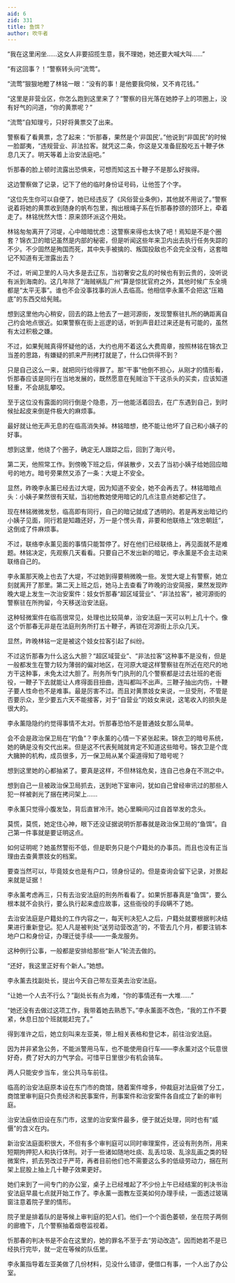 ```yaml
---
aid: 6
zid: 331
title: 鱼饵？
author: 吹牛者
---
```


“我在这里闲坐……这女人非要招揽生意，我不理她，她还要大喊大叫……”

“有这回事？！”警察转头问“流莺”。

“流莺”狠狠地瞪了林铭一眼：“没有的事！是他要我伺候，又不肯花钱。”

“这里是非营业区，你怎么跑到这里来了？”警察的目光落在她脖子上的项圈上，没有好气的问道，“你的黄票呢？”

“流莺”自知理亏，只好将黄票交了出来。

警察看了看黄票，念了起来：“忻那春，果然是个‘非国民’。”他说到“非国民”的时候一脸鄙夷，“违规营业、非法拉客。就凭这二条，你这是又准备屁股吃五十鞭子休息几天了。明天等着上治安法庭吧。”

忻那春的脸上顿时流露出恐惧来，可想而知这五十鞭子不是那么好挨得。

这边警察做了记录，记下了他的临时身份证号码，让他签了个字。

“这位先生你可以自便了，她已经违反了《风俗营业条例》，其他就不用说了。”警察说着将她的黄票收到随身的帆布包里，掏出根绳子系在忻那春脖颈的颈环上，牵着走了。林铭恍然大悟：原来颈环派这个用处。

林铭匆匆离开了河堤，心中暗暗忧虑：这警察来得也太快了吧！焉知是不是个圈套？锦衣卫的暗记虽然是内部的秘密，但是听闻这些年来卫内出去执行任务失踪的不少。不少固然是殉国而死，其中失手被擒的、叛国投敌也不会完全没有，这套暗记不知道有无泄露出去？

不过，听闻卫里的人马大多是去辽东，当初奢安之乱的时候也有到云贵的，没听说有派到海南的。这几年除了“海贼祸乱广州”算是惊扰官府之外，其他时候广东全境都是“太平无事”。谁也不会没事找事的派人去临高。他相信李永薰不会把这“压箱底”的东西交给髡贼。

想到这里他内心稍安，回去的路上他去了一趟河源街，发现警察驻扎所的确距离自己约会地点很近。如果警察在街上巡逻的话，听到声音赶过来还是有可能的，虽然有太过积极之嫌。

不过，如果髡贼真得怀疑他的话，大约也用不着这么大费周章，按照林铭在锦衣卫当差的思路，有嫌疑的抓来严刑拷打就是了，什么口供得不到？

只是自己这么一来，就把同行给得罪了。那“干事”他倒不担心，从刚才的情形看，忻那春应该是同行在当地发展的，既然愿意在髡贼治下干这杀头的买卖，应该知道轻重，不会胡乱攀咬。

至于这位没有露面的同行倒是个隐患，万一他能活着回去，在广东遇到自己，到时候扯起皮来倒是件极大的麻烦事。

最好就让他无声无息的在临高消失掉。林铭暗想，绝不能让他坏了自己和小姨子的好事。

想到这里，他绕了个圈子，确定无人跟踪之后，回到了海兴号。

第二天，他照常工作。到傍晚下班之后，佯装散步，又去了当初小姨子给她回应暗号的地方。暗号旁果然又添了一条：大堤上不安全。

显然，昨晚李永薰已经去过大堤，因为知道不安全，她不会再去了。林铭暗暗点头：小姨子果然很有天赋，当初他教她使用暗记的几点注意点她都记住了。

现在林铭微微发愁，临高即有同行，自己的暗记就成了透明的。若是再发出暗记约小姨子见面，同行若是知趣还好，万一是个愣头青，非要和他联络上“效忠朝廷”，这倒成了件麻烦事。

不过，联络李永薰见面的事情只能暂停了。好在他们已经联络上，再见面就不是难题。林铭决定，先观察几天看看。只要自己不发出新的暗记，李永薰是不会主动来联络自己的。

李永薰那天晚上也去了大堤，不过她到得要稍微晚一些。发觉大堤上有警察，她立刻就离开了那里。第二天上班之后，她马上去查看了昨晚的治安简报，果然发现昨晚大堤上发生一次治安案件：妓女忻那春“超区域营业”、“非法拉客”，被河源街的警察驻在所拘留，今天移送治安法庭。

这种轻微案件在临高很常见，处理也比较简单，治安法庭一天可以判上几十个。像这个忻那春无非是在法庭刑务所打五十鞭子，再锁在河源街上示众几天。

显然，昨晚林铭一定是被这个妓女拉客引起了纠纷。

不过这忻那春为什么这么大胆？“超区域营业”、“非法拉客”这种事不是没有，但是一般都发生在警力较为薄弱的偏对地区，在河原大堤这样警察驻在所近在咫尺的地方干这种事，未免太过大胆了。刑务所专门执刑的几个警察都是过去壮班的老衙役，一鞭子下去就能让人疼得面目扭曲，连叫都叫不出声。三鞭子抽出内伤，十鞭子要人性命也不是难事。最是厉害不过。而且对黄票妓女来说，一旦受刑，不管是否要示众，至少要五六天不能接客，对于“自营业”的妓女来说，这笔收入的损失是很大的。

李永薰隐隐约约觉得事情不太对。忻那春恐怕不是普通妓女那么简单。

会不会是政治保卫局在“钓鱼”？李永薰的心情一下紧张起来。锦衣卫的暗号系统，她的确是没有交代出来。但是这不代表髡贼就肯定不知道这些暗号。锦衣卫是个庞大臃肿的机构，成员很多，万一保卫局从某个渠道得知了暗号呢？

想到这里她的心都抽紧了。要真是这样，不但林铭危矣，连自己也身在不测之中。

想到自己一旦被政治保卫局抓去，送到地下室审问，犹如自己曾经审讯过的那些人犯一样被剥光了捆在拷问架上……

李永薰只觉得小腹发坠，背后直冒冷汗。她心里瞬间闪过自首举发的念头。

莫慌，莫慌，她定住心神，眼下还没证据说明忻那春就是政治保卫局的“鱼饵”。自己第一件事就是要证明这点。

如何证明呢？她虽然警衔不低，但是职务只是个户籍处的办事员。而且也没有正当理由去查黄票妓女的档案。

要查当然可以，毕竟妓女也是有户口，领身份证的。但是查询会留下记录，对景起来就是证据！

李永薰考虑再三，只有去治安法庭的刑务所看看了。如果忻那春真是“鱼饵”，要么根本就不会执行，要么执行起来虚应故事，这些衙役的手段瞒不了她。

去治安法庭是户籍处的工作内容之一，每天判决犯人之后，户籍处就要根据判决结果进行重新登记。犯人凡是被判处“送劳动营改造”的，不管去几个月，都要注销本地户口和身份证，办理迁徙手续——一条龙服务。

这种例行公事，一般都是安排给那些“新人”轮流去做的。

“还好，我这里正好有个新人。”她想。

李永薰去找副处长，提出今天自己带左亚美去治安法庭。

“让她一个人去不行么？”副处长有点为难，“你的事情还有一大堆……”

“她还没有去做过这项工作，我带着她去熟悉下。”李永薰面不改色，“我的工作不要紧，休息日加个班就能赶完了。”

得到准许之后，她立刻叫来左亚美，带上相关表格和登记本，前往治安法庭。

因为并非紧急公务，不能派警用马车，也不能使用自行车——李永薰对这个玩意很好奇，费了好大的力气学会。可惜平日里很少有机会骑车。

两人只能安步当车，坐公共马车前往。

临高的治安法庭原本设在东门市的商馆，随着案件增多，仲裁庭对法庭做了分工，商馆里审判庭只负责经济和民事案件，刑事案件和治安案件各自成立了新的审判庭。

治安法庭依旧设在东门市，这里的治安案件最多，便于就近处理，同时也有“威慑”的含义在内。

新治安法庭面积很大，不但有多个审判庭可以同时审理案件，还设有刑务所，用来短期拘押犯人和执行体刑。对于一些诸如随地吐痰、乱丢垃圾、乱涂乱画之类的轻微案件，抓去劳改过于严苛，再者目前他们也不需要这么多的低级劳动力，捆在刑架上屁股上抽上几十鞭子效果更好。

她们来到了一间专门的办公室，桌子上已经堆起了不少份上午已经结案的判决书治安法庭早晨七点就开始工作了。李永薰一面教左亚美如何办理手续，一面透过玻璃窗注意着院子里的情形。

院子里是排着队的是等候上审判庭的犯人们。他们一个个面色萎顿，坐在院子两侧的廊檐下，几个警察抽着烟卷监视着。

忻那春的判决书是不会在这里的，她的罪名不至于去“劳动改造”。因而她若不是已经执行完毕，就一定在等候的队伍里。

李永薰指导着左亚美做了几份材料，见没什么错谬，便借口有事，一个人出了办公室。
